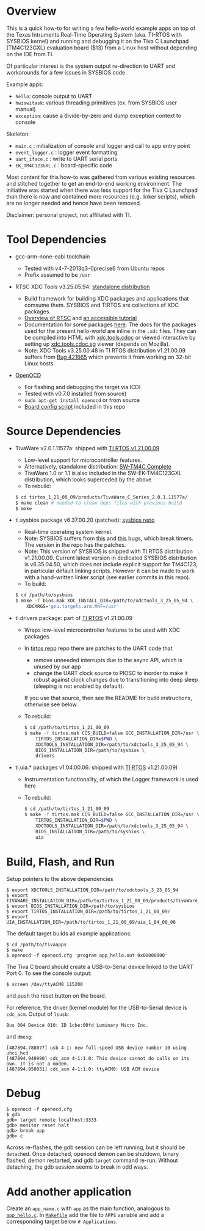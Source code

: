 Overview
========

This is a quick how-to for writing a few hello-world example apps on top of the
Texas Intruments Real-Time Operating System (aka. TI-RTOS with SYSBIOS kernel)
and running and debugging it on the Tiva C Launchpad (TM4C123GXL) evaluation
board ($13) from a Linux host without depending on the IDE from TI.

Of particular interest is the system output re-direction to UART and
workarounds for a few issues in SYSBIOS code.

Example apps:
- `hello`: console output to UART
- `hwiswitask`: various threading primitives (ex. from SYSBIOS user manual) 
- `exception`: cause a divide-by-zero and dump exception context to console

Skeleton:
* `main.c` : initialization of console and logger and call to app entry point
* `event_logger.c` : logger event formatting
* `uart_iface.c` : write to UART serial ports
* `EK_TM4C123GXL.c` : board-specific code

Most content for this how-to was gathered from various existing resources and
stitched together to get an end-to-end working environment. The initiative was
started when there was less support for the Tiva C Launchpad than there is now
and contained more resources (e.g. linker scripts), which are no longer needed
and hence have been removed.

Disclaimer: personal project, not affiliated with TI.

Tool Dependencies
=================

- gcc-arm-none-eabi toolchain
    * Tested with v4-7-2013q3-0precise6 from Ubuntu repos
    * Prefix assumed to be `/usr`

- RTSC XDC Tools v3.25.05.94:
  [standalone distribution](http://software-dl.ti.com/dsps/dsps_public_sw/sdo_sb/targetcontent/rtsc/index.html)
    * Build framework for building XDC packages and applications that comsume
      them. SYSBIOS and TIRTOS are collections of XDC packages.
    * [Overview of RTSC](http://rtsc.eclipse.org/docs-tip/General_Information)
      and
      [an accessible tutorial](http://rtsc.eclipse.org/docs-tip/RTSC_Module_Primer/Lesson_0)
    * Documentation for some packages [here](http://rtsc.eclipse.org/cdoc-tip/index.html).
      The docs for the packages used for the present hello-world are inline in
      the `.xdc` files. They can be compiled into HTML with
      [xdc.tools.cdoc](http://rtsc.eclipse.org/cdoc-tip/index.html#xdc/tools/cdoc/package.html)
      or viewed interactive by setting up
      [xdc.tools.cdoc.sg](http://rtsc.eclipse.org/docs-tip/Command_-_xdc.tools.cdoc)
      viewer (depends on Mozilla).
    * Note: XDC Tools v3.25.00.48 in TI RTOS distribution v1.21.00.09 suffers
      from [Bug 421665](https://bugs.eclipse.org/bugs/show_bug.cgi?id=421665)
      which prevents it from working on 32-bit Linux hosts.

- [OpenOCD](http://openocd.sourceforge.net/) 
    * For flashing and debugging the target via ICDI
    * Tested with v0.7.0 installed from source) 
    * `sudo apt-get install openocd` or from source
    * [Board config script](ek-tm4c123gxl.cfg) included in this repo

Source Dependencies
===================

- TivaWare v2.0.1.11577a: shipped with
  [TI RTOS v1.21.00.09](http://www.ti.com/tool/ti-rtos)
    * Low-level support for microcontroller features.
    * Alternatively, standalone distribution: [SW-TM4C Complete](http://www.ti.com/tool/sw-tm4c)
    * TivaWare 1.0 or 1.1 is also included in the SW-EK-TM4C123GXL distribution,
      which looks superceded by the above
    * To rebuild:

    ```bash
    $ cd tirtos_1_21_00_09/products/TivaWare_C_Series_2.0.1.11577a/
    $ make clean # needed to clean deps files with previous build
    $ make
    ```

- ti.sysbios package v6.37.00.20 (patched):
  [sysbios repo](https://github.com/alexeicolin/sysbios)
    * Real-time operating system kernel.
    * Note: SYSBIOS suffers from
      [this](http://e2e.ti.com/support/microcontrollers/tiva_arm/f/908/p/313785/1097401.aspx#1097401)
      and
      [this](http://e2e.ti.com/support/microcontrollers/tiva_arm/f/908/t/313791.aspx)
      bugs, which break timers. The version in the repo has the patches.
    * Note: This version of SYSBIOS is shipped with TI RTOS distribution
      v1.21.00.09. Current latest version in dedicated SYSBIOS distribution is
      v6.35.04.50, which does not include explicit support for TM4C123, in
      particular default linking scripts. However it can be made to work with a
      hand-written linker script (see earlier commits in this repo).
    * To build:

    ```bash
    $ cd /path/to/sysbios
    $ make -f bios.mak XDC_INSTALL_DIR=/path/to/xdctools_3_25_05_94 \
        XDCARGS='gnu.targets.arm.M4F=/usr'
    ```

- ti.drivers package: part of
  [TI RTOS](http://www.ti.com/tool/ti-rtos) v1.21.00.09
    * Wraps low-level microcontroller features to be used with XDC
      packages.
    * In [tirtos repo](https://github.com/alexeicolin/tirtos) repo there are
      patches to the UART code that
        - remove unneeded interrupts due to the async API, which is unused by
          our app
        - change the UART clock source to PIOSC to inorder to make it robust
          against clock changes due to transitioning into deep sleep (sleeping
          is not enabled by default).

       If you use that source, then see the README for build instructions,
       otherwise see below.
    * To rebuild:

        ```bash
        $ cd /path/to/tirtos_1_21_00_09
        $ make -f tirtos.mak CCS_BUILD=false GCC_INSTALLATION_DIR=/usr \
            TIRTOS_INSTALLATION_DIR=$PWD \
            XDCTOOLS_INSTALLATION_DIR=/path/to/xdctools_3_25_05_94 \
            BIOS_INSTALLATION_DIR=/path/to/sysbios \
            drivers
        ```

- ti.uia.\* packages v1.04.00.06: shipped with
  [TI RTOS](http://www.ti.com/tool/ti-rtos) v1.21.00.09)
    * Instrumentation functionality, of which the Logger framework is used here
    * To rebuild:

        ```bash
        $ cd /path/to/tirtos_1_21_00_09
        $ make -f tirtos.mak CCS_BUILD=false GCC_INSTALLATION_DIR=/usr \
            TIRTOS_INSTALLATION_DIR=$PWD \
            XDCTOOLS_INSTALLATION_DIR=/path/to/xdctools_3_25_05_94 \
            BIOS_INSTALLATION_DIR=/path/to/sysbios \
            uia
        ```

Build, Flash, and Run
=====================

Setup pointers to the above dependencies

    $ export XDCTOOLS_INSTALLATION_DIR=/path/to/xdctools_3_25_05_94
    $ export TIVAWARE_INSTALLATION_DIR=/path/to/tirtos_1_21_00_09/products/TivaWare_C_Series_2.0.1.11577a/
    $ export BIOS_INSTALLATION_DIR=/path/to/sysbios
    $ export TIRTOS_INSTALLATION_DIR=/path/to/tirtos_1_21_00_09/
    $ export UIA_INSTALLATION_DIR=/path/to/tirtos_1_21_00_09/uia_1_04_00_06

The default target builds all example applications:

    $ cd /path/to/tivaapps
    $ make
    $ openocd -f openocd.cfg 'program app_hello.out 0x00000000'

The Tiva C board should create a USB-to-Serial device linked to the UART
Port 0. To see the console output:

    $ screen /dev/ttyACM0 115200

and push the reset button on the board.

For reference, the driver (kernel module) for the USB-to-Serial device is
`cdc_acm`. Output of `lsusb`:

    Bus 004 Device 010: ID 1cbe:00fd Luminary Micro Inc.

and `dmesg`:

    [487894.788077] usb 4-1: new full-speed USB device number 10 using uhci_hcd
    [487894.949990] cdc_acm 4-1:1.0: This device cannot do calls on its own. It is not a modem.
    [487894.950031] cdc_acm 4-1:1.0: ttyACM0: USB ACM device

Debug
=====

    $ openocd -f openocd.cfg
    $ gdb
    gdb> target remote localhost:3333
    gdb> monitor reset halt
    gdb> break app
    gdb> c

Across re-flashes, the gdb session can be left running, but it should be
`detach`ed.  Once detached, openocd demon can be shutdown, binary flashed,
demon restarted, and gdb `target` command re-run. Without detaching, the
gdb session seems to break in odd ways.

Add another application
========================

Create an `app_name.c` with `app` as the main function, analogous to
[`app_hello.c`](app_hello.c). In [`Makefile`](Makefile) add the file to `APPS`
variable and add a corresponding target below `# Applications`.

